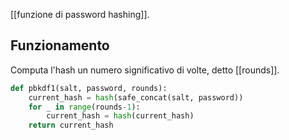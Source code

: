[[funzione di password hashing]].

## Funzionamento

Computa l'hash un numero significativo di volte, detto [[rounds]].

```python
def pbkdf1(salt, password, rounds):
	current_hash = hash(safe_concat(salt, password))
	for _ in range(rounds-1):
		current_hash = hash(current_hash)
	return current_hash
```

